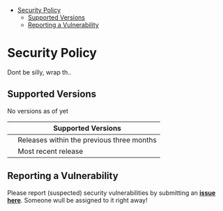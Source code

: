 

- [Security Policy](#security-policy)
  - [Supported Versions](#supported-versions)
  - [Reporting a Vulnerability](#reporting-a-vulnerability)

# Security Policy

Dont be silly, wrap th..

## Supported Versions

No versions as of yet

|           | Supported Versions                        |
| --------- | ----------------------------------------- |
|           | Releases within the previous three months |
|           | Most recent release                       |

## Reporting a Vulnerability

Please report (suspected) security vulnerabilities by submitting an
**[issue here](https://github.com/inch-worm-games/inch-worm-games/issues/new/choose)**. 
Someone wull be assigned to it right away!

